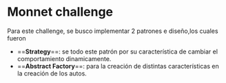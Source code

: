 # Monnet challenge #  

Para este challenge, se busco implementar 2 patrones e diseño,los cuales fueron  
- ==**Strategy**==: se todo este patrón por su característica de cambiar el comportamiento dinamicamente.  
- ==**Abstract Factory**==: para la creación de distintas características en la creación de los autos.